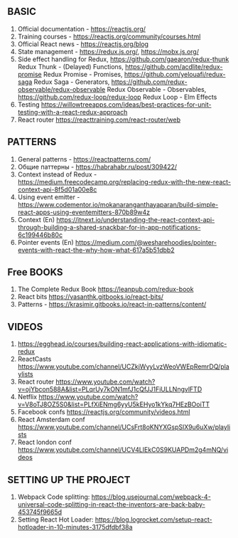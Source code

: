 ## **BASIC**

1.	Official documentation - https://reactjs.org/ 
2.	Training courses - https://reactjs.org/community/courses.html
3.	Official React news - https://reactjs.org/blog
4.  State management - https://redux.js.org/,  https://mobx.js.org/
5.  Side effect handling for Redux,
      https://github.com/gaearon/redux-thunk  Redux Thunk - (Delayed) Functions,
      https://github.com/acdlite/redux-promise  Redux Promise - Promises, 
      https://github.com/yelouafi/redux-saga Redux Saga - Generators,
      https://github.com/redux-observable/redux-observable Redux Observable - Observables,
      https://github.com/redux-loop/redux-loop Redux Loop - Elm Effects
6. Testing https://willowtreeapps.com/ideas/best-practices-for-unit-testing-with-a-react-redux-approach
7. React router https://reacttraining.com/react-router/web

## **PATTERNS**

1.	General patterns - https://reactpatterns.com/
2.	Общие паттерны - https://habrahabr.ru/post/309422/
3.	Context instead of Redux - https://medium.freecodecamp.org/replacing-redux-with-the-new-react-context-api-8f5d01a00e8c
4.	Using event emitter - https://www.codementor.io/mokanaranganthayaparan/build-simple-react-apps-using-eventemitters-870b89w4z
5.    Context (En) https://itnext.io/understanding-the-react-context-api-through-building-a-shared-snackbar-for-in-app-notifications-6c199446b80c
6.    Pointer events (En) https://medium.com/@wesharehoodies/pointer-events-with-react-the-why-how-what-617a5b51dbb2

## **Free BOOKS**
1. The Complete Redux Book https://leanpub.com/redux-book
2. React bits https://vasanthk.gitbooks.io/react-bits/
3. Patterns - https://krasimir.gitbooks.io/react-in-patterns/content/

## **VIDEOS**
1. https://egghead.io/courses/building-react-applications-with-idiomatic-redux
2. ReactCasts https://www.youtube.com/channel/UCZkjWyyLvzWeoVWEpRemrDQ/playlists
3. React router https://www.youtube.com/watch?v=ojYbcon588A&list=PLqrUy7kON1mfJ1cQfJJ1FiULLNngvlFTD
4. Netflix https://www.youtube.com/watch?v=V8oTJ8OZ5S0&list=PLfXiENmg6yyU5kEHyo1kYkq7HEzBOoiTT
5. Facebook confs https://reactjs.org/community/videos.html
6. React Amsterdam conf https://www.youtube.com/channel/UCsFrt8oKNYXGspSlX9u6uXw/playlists
7. React london conf https://www.youtube.com/channel/UCV4LIEkC0S9KUAPDm2g4mNQ/videos

## **SETTING UP THE PROJECT**
1. Webpack Code splitting: https://blog.usejournal.com/webpack-4-universal-code-splitting-in-react-the-inventors-are-back-baby-453745f9665d
2. Setting React Hot Loader: https://blog.logrocket.com/setup-react-hotloader-in-10-minutes-3175dfdbf38a
